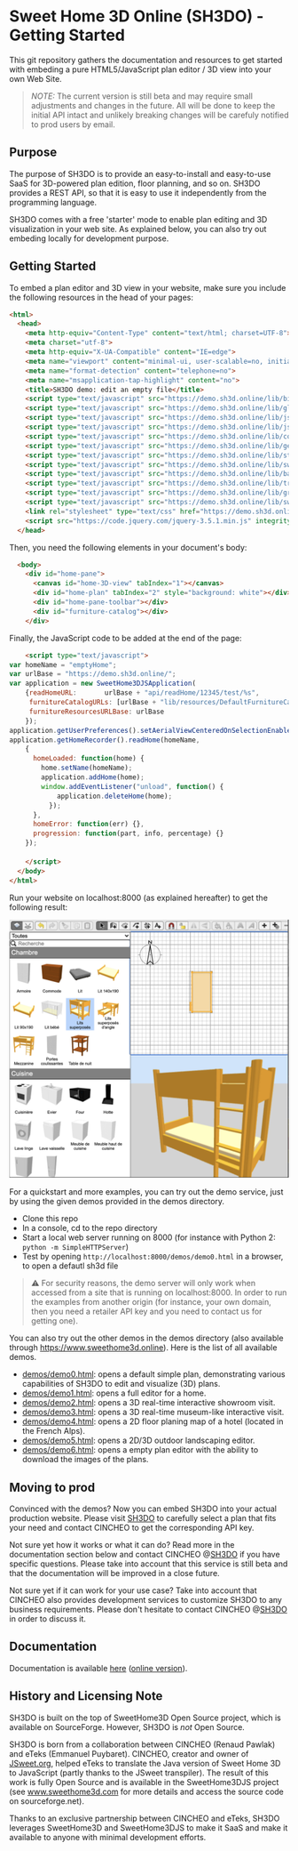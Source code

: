 # Sweet Home 3D Online (SH3DO) - Getting Started

This git repository gathers the documentation and resources to get started with embeding a pure HTML5/JavaScript plan editor / 3D view into your own Web Site.

> _NOTE:_ The current version is still beta and may require small adjustments and changes in the future. All will be done to keep the initial API intact and unlikely breaking changes will be carefuly notified to prod users by email.

## Purpose

The purpose of SH3DO is to provide an easy-to-install and easy-to-use SaaS for 3D-powered plan edition, floor planning, and so on. SH3DO provides a REST API, so that it is easy to use it independently from the programming language.

SH3DO comes with a free 'starter' mode to enable plan editing and 3D visualization in your web site. As explained below, you can also try out embeding locally for development purpose.

## Getting Started

To embed a plan editor and 3D view in your website, make sure you include the following resources in the head of your pages:

```html
<html>
  <head>
    <meta http-equiv="Content-Type" content="text/html; charset=UTF-8">
    <meta charset="utf-8">
    <meta http-equiv="X-UA-Compatible" content="IE=edge">
    <meta name="viewport" content="minimal-ui, user-scalable=no, initial-scale=1, maximum-scale=1, minimum-scale=1, width=device-width">
    <meta name="format-detection" content="telephone=no">
    <meta name="msapplication-tap-highlight" content="no">
    <title>SH3DO demo: edit an empty file</title>
    <script type="text/javascript" src="https://demo.sh3d.online/lib/big.min.js" crossorigin="anonymous"></script>
    <script type="text/javascript" src="https://demo.sh3d.online/lib/gl-matrix-min.js" crossorigin="anonymous"></script>
    <script type="text/javascript" src="https://demo.sh3d.online/lib/jszip.min.js" crossorigin="anonymous"></script>
    <script type="text/javascript" src="https://demo.sh3d.online/lib/jsXmlSaxParser.min.js" crossorigin="anonymous"></script>
    <script type="text/javascript" src="https://demo.sh3d.online/lib/core.min.js" crossorigin="anonymous"></script>
    <script type="text/javascript" src="https://demo.sh3d.online/lib/geom.min.js" crossorigin="anonymous"></script>
    <script type="text/javascript" src="https://demo.sh3d.online/lib/stroke.min.js" crossorigin="anonymous"></script>
    <script type="text/javascript" src="https://demo.sh3d.online/lib/swingundo.min.js" crossorigin="anonymous"></script>
    <script type="text/javascript" src="https://demo.sh3d.online/lib/batik-svgpathparser.min.js" crossorigin="anonymous"></script>
    <script type="text/javascript" src="https://demo.sh3d.online/lib/triangulator.min.js" crossorigin="anonymous"></script>
    <script type="text/javascript" src="https://demo.sh3d.online/lib/graphics2d.min.js" crossorigin="anonymous"></script>
    <script type="text/javascript" src="https://demo.sh3d.online/lib/sweethome3d.min.js" crossorigin="anonymous"></script>
    <link rel="stylesheet" type="text/css" href="https://demo.sh3d.online/css/sweethome3d.css" crossorigin="anonymous">
    <script src="https://code.jquery.com/jquery-3.5.1.min.js" integrity="sha256-9/aliU8dGd2tb6OSsuzixeV4y/faTqgFtohetphbbj0=" crossorigin="anonymous"></script>
  </head>
``` 

Then, you need the following elements in your document's body:

```html
  <body>
    <div id="home-pane">
      <canvas id="home-3D-view" tabIndex="1"></canvas>
      <div id="home-plan" tabIndex="2" style="background: white"></div>
      <div id="home-pane-toolbar"></div>
      <div id="furniture-catalog"></div>
    </div>
```

Finally, the JavaScript code to be added at the end of the page:

```html
    <script type="text/javascript">
var homeName = "emptyHome";
var urlBase = "https://demo.sh3d.online/";
var application = new SweetHome3DJSApplication(
    {readHomeURL:       urlBase + "api/readHome/12345/test/%s",
     furnitureCatalogURLs: [urlBase + "lib/resources/DefaultFurnitureCatalog.json"],
     furnitureResourcesURLBase: urlBase
    });
application.getUserPreferences().setAerialViewCenteredOnSelectionEnabled(true);
application.getHomeRecorder().readHome(homeName, 
    {
      homeLoaded: function(home) {
        home.setName(homeName);
        application.addHome(home);
        window.addEventListener("unload", function() {
            application.deleteHome(home);
          });
      },
      homeError: function(err) {},
      progression: function(part, info, percentage) {}
    });

    </script>
  </body>
</html>
```

Run your website on localhost:8000 (as explained hereafter) to get the following result:

![SH3DO screenshot](https://github.com/cincheo/sh3do-getting-started/blob/main/screenshot.png?raw=true)

For a quickstart and more examples, you can try out the demo service, just by using the given demos provided in the demos directory. 

- Clone this repo
- In a console, cd to the repo directory
- Start a local web server running on 8000 (for instance with Python 2: ``python -m SimpleHTTPServer``)
- Test by opening ``http://localhost:8000/demos/demo0.html`` in a browser, to open a defautl sh3d file

> :warning: For security reasons, the demo server will only work when accessed from a site that is running on localhost:8000. In order to run the examples from another origin (for instance, your own domain, then you need a retailer API key and you need to contact us for getting one).

You can also try out the other demos in the demos directory (also available through https://www.sweethome3d.online). Here is the list of all available demos.

- [demos/demo0.html](demos/demo0.html): opens a default simple plan, demonstrating various capabilities of SH3DO to edit and visualize (3D) plans.
- [demos/demo1.html](demos/demo1.html): opens a full editor for a home.
- [demos/demo2.html](demos/demo2.html): opens a 3D real-time interactive showroom visit.
- [demos/demo3.html](demos/demo3.html): opens a 3D real-time museum-like interactive visit.
- [demos/demo4.html](demos/demo4.html): opens a 2D floor planing map of a hotel (located in the French Alps).
- [demos/demo5.html](demos/demo5.html): opens a 2D/3D outdoor landscaping editor.
- [demos/demo6.html](demos/demo6.html): opens a empty plan editor with the ability to download the images of the plans.

## Moving to prod

Convinced with the demos? Now you can embed SH3DO into your actual production website. Please visit [SH3DO](https://www.sweethome3d.online) to carefully select a plan that fits your need and contact CINCHEO to get the corresponding API key. 

Not sure yet how it works or what it can do? Read more in the documentation section below and contact CINCHEO @[SH3DO](https://www.sweethome3d.online) if you have specific questions. Please take into account that this service is still beta and that the documentation will be improved in a close future.

Not sure yet if it can work for your use case? Take into account that CINCHEO also provides development services to customize SH3DO to any business requirements. Please don't hesitate to contact CINCHEO @[SH3DO](https://www.sweethome3d.online) in order to discuss it.

## Documentation

Documentation is available [here](docs/sh3d.online.pdf) ([online version](docs/sh3d.online.md)).

## History and Licensing Note

SH3DO is built on the top of SweetHome3D Open Source project, which is available on SourceForge. However, SH3DO is *not* Open Source. 

SH3DO is born from a collaboration between CINCHEO (Renaud Pawlak) and eTeks (Emmanuel Puybaret). CINCHEO, creator and owner of [JSweet.org](http://www.jsweet.org), helped eTeks to translate the Java version of Sweet Home 3D to JavaScript (partly thanks to the JSweet transpiler). The result of this work is fully Open Source and is available in the SweetHome3DJS project (see www.sweethome3d.com for more details and access the source code on sourceforge.net).

Thanks to an exclusive partnership between CINCHEO and eTeks, SH3DO leverages SweetHome3D and SweetHome3DJS to make it SaaS and make it available to anyone with minimal development efforts.
